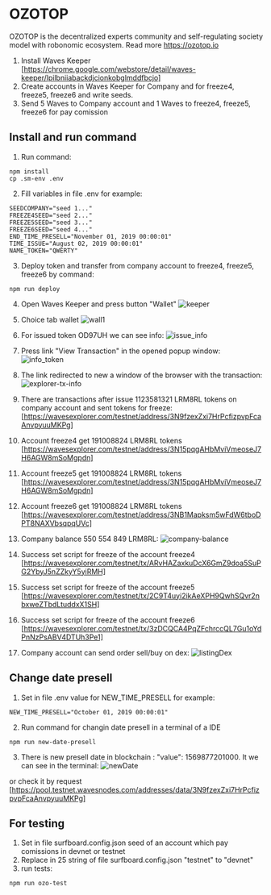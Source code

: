 # OZOTOP

OZOTOP is the decentralized experts community and self-regulating society model with robonomic ecosystem.
Read more https://ozotop.io


1. Install Waves Keeper [https://chrome.google.com/webstore/detail/waves-keeper/lpilbniiabackdjcionkobglmddfbcjo]
2. Create accounts in Waves Keeper for Company and for freeze4, freeze5, freeze6 and write seeds.
3. Send 5 Waves to Company account and 1 Waves to freeze4, freeze5, freeze6 for pay     comission

## Install and run command
1. Run command:
```
npm install
cp .sm-env .env

```

2. Fill variables in file .env for example: 
```
SEEDCOMPANY="seed 1..."
FREEZE4SEED="seed 2..."
FREEZE5SEED="seed 3..."
FREEZE6SEED="seed 4..."
END_TIME_PRESELL="November 01, 2019 00:00:01"
TIME_ISSUE="August 02, 2019 00:00:01"
NAME_TOKEN="QWERTY"

```

3. Deploy token and transfer from company account to freeze4, freeze5, freeze6 by command:
```
npm run deploy
```

4. Open Waves Keeper and press button "Wallet"
![keeper](https://user-images.githubusercontent.com/11519562/62214504-d96ca180-b3ad-11e9-99f3-33d576684dea.png)

5. Choice tab wallet ![wall1](https://user-images.githubusercontent.com/11519562/62214910-a1b22980-b3ae-11e9-9c80-38e18b587d02.png)


6. For issued token OD97UH we can see info: 
![issue_info](https://user-images.githubusercontent.com/11519562/62215233-39177c80-b3af-11e9-981e-fc673e516f66.png)

7. Press link "View Transaction" in the opened popup window:
![info_token](https://user-images.githubusercontent.com/11519562/62215486-bcd16900-b3af-11e9-95f1-7c58a074e225.png)

8. The link redirected to new a window of the browser with the transaction:
![explorer-tx-info](https://user-images.githubusercontent.com/11519562/62215969-94963a00-b3b0-11e9-81f5-d503ba6e0f03.png)

9. There are transactions after issue 1123581321 LRM8RL tokens on company account and sent tokens for freeze:
[https://wavesexplorer.com/testnet/address/3N9fzexZxi7HrPcfizpvpFcaAnvpyuuMKPg]
10. Account freeze4 get 191008824 LRM8RL tokens [https://wavesexplorer.com/testnet/address/3N15pqgAHbMviVmeoseJ7H6AGW8mSoMgpdn]
11. Account freeze5 get 191008824 LRM8RL tokens [https://wavesexplorer.com/testnet/address/3N15pqgAHbMviVmeoseJ7H6AGW8mSoMgpdn]
12. Account freeze6 get 191008824 LRM8RL tokens [https://wavesexplorer.com/testnet/address/3NB1Mapksm5wFdW6tboDPT8NAXVbsqpqUVc]
13. Company balance 550 554 849 LRM8RL: 
![company-balance](https://user-images.githubusercontent.com/11519562/62228506-73d8df00-b3c6-11e9-9d8a-6103318fcab8.png)
14. Success set script for freeze of the account freeze4 [https://wavesexplorer.com/testnet/tx/ARvHAZaxkuDcX6GmZ9doa5SuPG2YbyJ5nZZkyY5yiRMH]
15. Success set script for freeze of the account freeze5 [https://wavesexplorer.com/testnet/tx/2C9T4uyi2ikAeXPH9QwhSQvr2nbxweZTbdLtuddxX1SH]
16. Success set script for freeze of the account freeze6 [https://wavesexplorer.com/testnet/tx/3zDCQCA4PqZFchrccQL7Gu1oYdPnNzPsABV4DTUh3Pe1]
17. Company account can send order sell/buy on dex:
![listingDex](https://user-images.githubusercontent.com/11519562/62228985-653ef780-b3c7-11e9-9d1a-bf4bef40ffd3.png)


## Change date presell
1. Set in file .env value for NEW_TIME_PRESELL for example:
```
NEW_TIME_PRESELL="October 01, 2019 00:00:01"
```
2. Run command for changin date presell in a terminal of a IDE
```
npm run new-date-presell
```
3. There is new presell date in blockchain : "value": 1569877201000. It we can see in the terminal:
![newDate](https://user-images.githubusercontent.com/11519562/62272517-e0de8a00-b443-11e9-958c-06d26eaf7c3b.png)

 or check it by request [https://pool.testnet.wavesnodes.com/addresses/data/3N9fzexZxi7HrPcfizpvpFcaAnvpyuuMKPg]


## For testing
1. Set in file surfboard.config.json seed of an account which pay comissions in devnet or testnet
2. Replace in 25 string of file surfboard.config.json "testnet" to "devnet"
3. run tests:
```
npm run ozo-test
```
